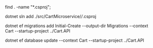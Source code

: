 find . -name "*.csproj";

dotnet sln add ./src/CartMicroservice/*/*.csproj

dotnet ef migrations add Initial-Create --output-dir Migrations --context Cart --startup-project ../Cart.API 

dotnet ef database update --context Cart --startup-project ../Cart.API